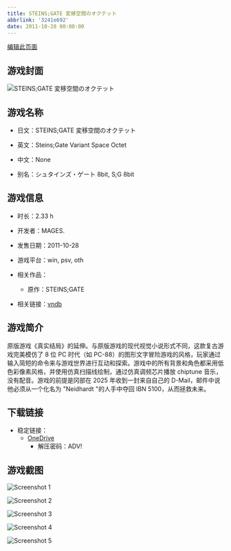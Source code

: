 ```yaml
---
title: STEINS;GATE 変移空間のオクテット
abbrlink: '3241e692'
date: 2011-10-28 00:00:00
---
```

[编辑此页面](https://github.com/ACG-3/ADV3-source/blob/main/source/_posts/games/STEINS%3BGATE%20%E5%A4%89%E7%A7%BB%E7%A9%BA%E9%96%93%E3%81%AE%E3%82%AA%E3%82%AF%E3%83%86%E3%83%83%E3%83%88.md)

## 游戏封面

![STEINS;GATE 変移空間のオクテット](https://pan.timero.xyz/d/onedrive/img_lib_001/STEINS%3BGATE%20%E5%A4%89%E7%A7%BB%E7%A9%BA%E9%96%93%E3%81%AE%E3%82%AA%E3%82%AF%E3%83%86%E3%83%83%E3%83%88_cover.avif)


## 游戏名称

- 日文：STEINS;GATE 変移空間のオクテット
- 英文：Steins;Gate Variant Space Octet
- 中文：None

- 别名：シュタインズ・ゲート 8bit, S;G 8bit


## 游戏信息

- 时长：2.33 h
- 开发者：MAGES.
- 发售日期：2011-10-28
- 游戏平台：win, psv, oth
- 相关作品：
   - 原作：STEINS;GATE

- 相关链接：[vndb](https://vndb.org/v9887)


## 游戏简介

原版游戏《真实结局》的延伸。与原版游戏的现代视觉小说形式不同，这款复古游戏完美模仿了 8 位 PC 时代（如 PC-88）的图形文字冒险游戏的风格，玩家通过输入简短的命令来与游戏世界进行互动和探索。游戏中的所有背景和角色都采用低色彩像素风格，并使用仿真扫描线绘制，通过仿真调频芯片播放 chiptune 音乐，没有配音。游戏的前提是冈部在 2025 年收到一封来自自己的 D-Mail，邮件中说他必须从一个化名为 "Neidhardt "的人手中夺回 IBN 5100，从而拯救未来。




## 下载链接

- 稳定链接：
    - [OneDrive](https://pan.timero.xyz/onedrive/adv_lib_001/STEINS%3BGATE%20%E5%A4%89%E7%A7%BB%E7%A9%BA%E9%96%93%E3%81%AE%E3%82%AA%E3%82%AF%E3%83%86%E3%83%83%E3%83%88)
        - 解压密码：ADV!



## 游戏截图


![Screenshot 1](https://pan.timero.xyz/d/onedrive/img_lib_001/STEINS%3BGATE%20%E5%A4%89%E7%A7%BB%E7%A9%BA%E9%96%93%E3%81%AE%E3%82%AA%E3%82%AF%E3%83%86%E3%83%83%E3%83%88_Screenshot_1.avif)

![Screenshot 2](https://pan.timero.xyz/d/onedrive/img_lib_001/STEINS%3BGATE%20%E5%A4%89%E7%A7%BB%E7%A9%BA%E9%96%93%E3%81%AE%E3%82%AA%E3%82%AF%E3%83%86%E3%83%83%E3%83%88_Screenshot_2.avif)

![Screenshot 3](https://pan.timero.xyz/d/onedrive/img_lib_001/STEINS%3BGATE%20%E5%A4%89%E7%A7%BB%E7%A9%BA%E9%96%93%E3%81%AE%E3%82%AA%E3%82%AF%E3%83%86%E3%83%83%E3%83%88_Screenshot_3.avif)

![Screenshot 4](https://pan.timero.xyz/d/onedrive/img_lib_001/STEINS%3BGATE%20%E5%A4%89%E7%A7%BB%E7%A9%BA%E9%96%93%E3%81%AE%E3%82%AA%E3%82%AF%E3%83%86%E3%83%83%E3%83%88_Screenshot_4.avif)

![Screenshot 5](https://pan.timero.xyz/d/onedrive/img_lib_001/STEINS%3BGATE%20%E5%A4%89%E7%A7%BB%E7%A9%BA%E9%96%93%E3%81%AE%E3%82%AA%E3%82%AF%E3%83%86%E3%83%83%E3%83%88_Screenshot_5.avif)

